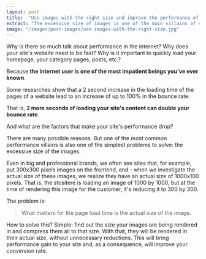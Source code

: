 ```yaml
---
layout: post
title:  "Use images with the right size and improve the performance of your site"
extract: "The excessive size of images is one of the main villains of site performance. Fix this problem and watch your conversion rate increase."
image: "/images/post-images/use-images-with-the-right-size.jpg"
---
```


Why is there so much talk about performance in the internet? Why does your site's website need to be fast? Why is it important to quickly load your homepage, your category pages, posts, etc.? 

Because **the internet user is one of the most impatient beings you've ever known**. 

Some researches show that a 2 second increase in the loading time of the pages of a website lead to an increase of up to 100% in the bounce rate.

That is, **2 more seconds of loading your site's content can double your bounce rate**.

And what are the factors that make your site's performance drop? 

There are many possible reasons. But one of the most common performance villains is also one of the simplest problems to solve: the excessive size of the images.

Even in big and professional brands, we often see sites that, for example, put 300x300 pixels images on the frontend, and - when we investigate the actual size of these images, we realize they have an actual size of 1000x100 pixels. That is, the stositere is loading an image of 1000 by 1000, but at the time of rendering this image for the customer, it's reducing it to 300 by 300.

The problem is: 
>What matters for the page load time is the actual size of the image.

How to solve this? Simple: find out the size your images are being rendered in and compress them all to that size. With that, they will be rendered in their actual size, without unnecessary reductions. This will bring performance gain to your site and, as a consequence, will improve your conversion rate.